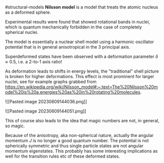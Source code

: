 #structural-models
**Nilsson model** is a model that treats the atomic nucleus as a deformed sphere.

Experimental results were found that showed rotational bands in nuclei, which is quantum mechanically forbidden in the case of completely spherical nuclei.

The model is essentially a nuclear shell model using a harmonic oscillator potential that is in general anisotropical in the 3 principal axis.

Superdeformed states have been observed with a deformation parameter $\delta \approx 0.5$, i.e. a 2-to-1 axis ratio!

As deformation leads to shifts in energy levels, the "traditional" shell picture is broken for higher deformations. This effect is most prominent for larger nuclei, see for example graphs grabbed from https://en.wikipedia.org/wiki/Nilsson_model#:~:text=The%20Nilsson%20model%20is%20a,energies%20as%20in%20rotating%20molecules.

![[Pasted image 20230609144036.png]]

![[Pasted image 20230609144051.png]]

This of course also leads to the idea that magic numbers are not, in general, so magic.

Because of the anisotropy, aka non-spherical nature, actually the  angular momentum $J$ is no longer a good quantum number. The potential is not spherically symmetric and thus single particle states are not angular momentum eigenstates. This probably has some interesting implications as well for the transition rules etc of these deformed states.